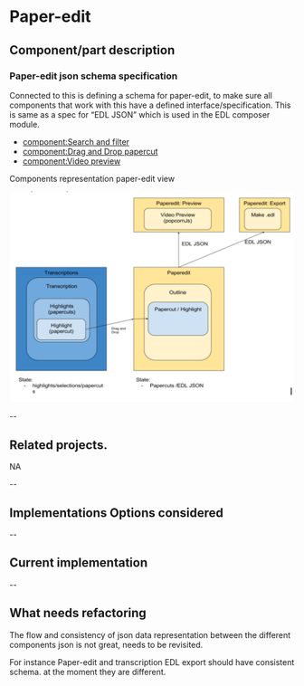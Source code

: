 # Paper-edit

## Component/part description

### Paper-edit json schema specification

Connected to this is defining a schema for paper-edit, to make sure all components that work with this have a defined interface/specification. This is same as a spec for “EDL JSON” which is used in the EDL composer module.

* [component:Search and filter ](paper-editsearch-filter.md)
* [component:Drag and Drop papercut ](paper-editdrag-and-drop.md)
* [component:Video preview ](paper-editvideo-preview.md)

Components representation paper-edit view

![Components representation paper-edit view ](../../.gitbook/assets/components_representation_paperedit_view.png)

--

## Related projects.

NA

--

## Implementations Options considered

--

## Current implementation

--

## What needs refactoring

The flow and consistency of json data representation between the different components json is not great, needs to be revisited.

For instance Paper-edit and transcription EDL export should have consistent schema. at the moment they are different.

